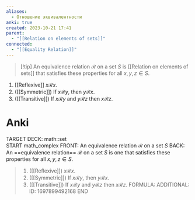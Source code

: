 ```yaml
---
aliases:
  - Отношение эквивалентности
anki: true
created: 2023-10-21 17:41
parent:
  - "[[Relation on elements of sets]]"
connected:
  - "[[Equality Relation]]"
---
```


> [!tip] An equivalence relation $\mathscr{R}$ on a set $S$ 
is [[Relation on elements of sets]] that satisfies these properties for all $x,y,z ∈ S$.
1. [[Reflexive]] $x \mathscr{R} x$.
2. ([[Symmetric]]) If $x \mathscr{R} y$, then $y \mathscr{R} x$.
3. ([[Transitive]]) If $x \mathscr{R} y$ and $y \mathscr{R} z$ then $x \mathscr{R} z$.


# Anki
TARGET DECK: math::set  
START
math_complex
FRONT: An equivalence relation $\mathscr{R}$ on a set $S$ 
BACK: An ==equivalence relation== $\mathscr{R}$ on a set $S$ is one that satisfies these properties for all $x,y,z ∈ S$.
> 1. ([[Reflexive]]) $x \mathscr{R} x$.
> 2. ([[Symmetric]]) If $x \mathscr{R} y$, then $y \mathscr{R} x$.
> 3. ([[Transitive]]) If $x \mathscr{R} y$ and $y \mathscr{R} z$ then $x \mathscr{R} z$.
FORMULA: 
ADDITIONAL:
ID: 1697899492168
END





